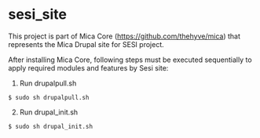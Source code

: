 sesi_site
=========
This project is part of Mica Core (https://github.com/thehyve/mica) that represents the Mica Drupal site for SESI project. 

After installing Mica Core, following steps must be executed sequentially to apply required modules and features by Sesi site:

1. Run drupalpull.sh

```
$ sudo sh drupalpull.sh
```

2. Run drupal_init.sh
 
```
$ sudo sh drupal_init.sh
```

